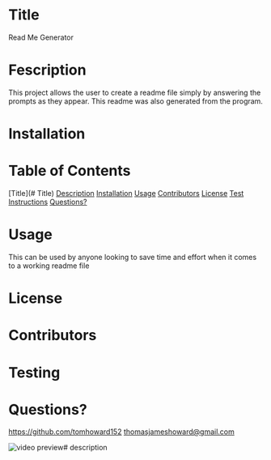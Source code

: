 # Title
Read Me Generator
# Fescription
This project allows the user to create a readme file simply by answering the prompts as they appear. This readme was also generated from the program.
# Installation

# Table of Contents
[Title](# Title) [Description](#Description) [Installation](#Installation) [Usage](#Usage) [Contributors](#Contributors) [License](#License) [Test Instructions](#Testing) [Questions?](#Questions)
# Usage
This can be used by anyone looking to save time and effort when it comes to a working readme file
# License

# Contributors

# Testing

# Questions?
https://github.com/tomhoward152
thomasjameshoward@gmail.com

![video preview](./utils/videopreview.gif)# description
